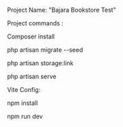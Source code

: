 
Project Name: "Bajara Bookstore Test"



Project commands :

Composer install

php artisan migrate --seed

php artisan storage:link

php artisan serve


Vite Config:

npm install

npm run dev



